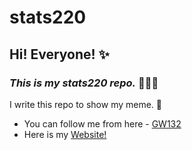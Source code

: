 # **stats220**

## Hi! Everyone! ✨

### *This is my stats220 repo.*  🌟🌟🌟

I write this repo to show my meme. 💫

- You can follow me from here - [GW132](https://github.com/GW132)
- Here is my [Website!](https://GW132.github.io/Website!/)
